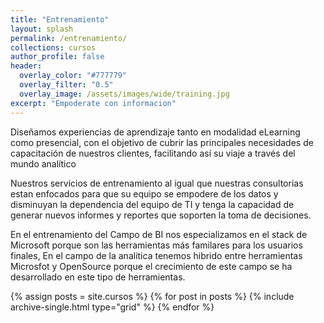 ```yaml
---
title: "Entrenamiento"
layout: splash
permalink: /entrenamiento/
collections: cursos
author_profile: false
header:
  overlay_color: "#777779"
  overlay_filter: "0.5"
  overlay_image: /assets/images/wide/training.jpg
excerpt: "Empoderate con informacion"
---
```


Diseñamos experiencias de aprendizaje tanto en modalidad eLearning como presencial, con el objetivo de cubrir las principales necesidades de capacitación de nuestros clientes, facilitando así su viaje a través del mundo analítico

Nuestros servicios de entrenamiento al igual que nuestras consultorias estan enfocados para que su equipo se empodere de los datos y disminuyan la dependencia del equipo de TI y tenga la capacidad de generar nuevos informes y reportes que soporten la toma de decisiones.

En el entrenamiento del Campo de BI nos especializamos en el stack de Microsoft porque son las herramientas más familares para los usuarios finales, En el campo de la analitica tenemos hibrido entre herramientas Microsfot y OpenSource porque el crecimiento de este campo se ha desarrollado en este tipo de herramientas.

<div class="grid__wrapper">
  {% assign posts = site.cursos %}
  {% for post in posts %}
    {% include archive-single.html type="grid" %}
  {% endfor %}
</div>
